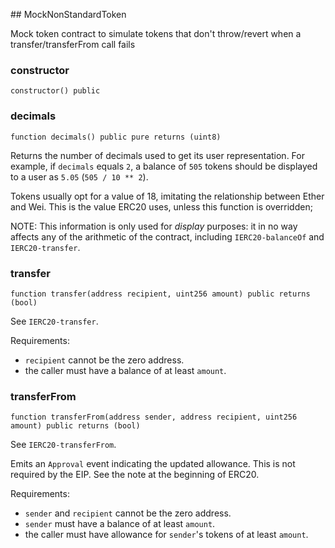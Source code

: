 ﻿﻿## MockNonStandardToken

Mock token contract to simulate tokens that don't
throw/revert when a transfer/transferFrom call fails


### constructor

```solidity
constructor() public
```







### decimals

```solidity
function decimals() public pure returns (uint8)
```



Returns the number of decimals used to get its user representation.
For example, if `decimals` equals `2`, a balance of `505` tokens should
be displayed to a user as `5.05` (`505 / 10 ** 2`).

Tokens usually opt for a value of 18, imitating the relationship between
Ether and Wei. This is the value ERC20 uses, unless this function is
overridden;

NOTE: This information is only used for _display_ purposes: it in
no way affects any of the arithmetic of the contract, including
`IERC20-balanceOf` and `IERC20-transfer`.



### transfer

```solidity
function transfer(address recipient, uint256 amount) public returns (bool)
```



See `IERC20-transfer`.

Requirements:

- `recipient` cannot be the zero address.
- the caller must have a balance of at least `amount`.



### transferFrom

```solidity
function transferFrom(address sender, address recipient, uint256 amount) public returns (bool)
```



See `IERC20-transferFrom`.

Emits an `Approval` event indicating the updated allowance. This is not
required by the EIP. See the note at the beginning of ERC20.

Requirements:

- `sender` and `recipient` cannot be the zero address.
- `sender` must have a balance of at least `amount`.
- the caller must have allowance for ``sender``'s tokens of at least
`amount`.



